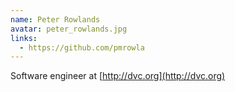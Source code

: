 ```yaml
---
name: Peter Rowlands
avatar: peter_rowlands.jpg
links:
  - https://github.com/pmrowla
---
```


Software engineer at [http://dvc.org](http://dvc.org)
